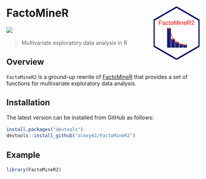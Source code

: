 
<!-- README.md is generated from README.Rmd. Please edit that file -->

# FactoMineR <a href=#><img src='man/figures/sticker.png' align="right" width="120" /></a>

![](https://img.shields.io/badge/github%20version-0.1.0-orange.svg)

> Multivariate exploratory data analysis in R

## Overview

`FactoMineR2` is a ground-up rewrite of
[FactoMineR](https://github.com/husson/FactoMineR/tree/master) that
provides a set of functions for multivariate exploratory data analysis.

## Installation

The latest version can be installed from GitHub as follows:

``` r
install.packages("devtools")
devtools::install_github("alexym1/FactoMineR2")
```

## Example

``` r
library(FactoMineR2)
```
